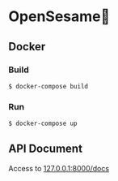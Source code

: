 # OpenSesame🚪

## Docker
### Build
```
$ docker-compose build
```

### Run
```bash
$ docker-compose up
```

## API Document
Access to [127.0.0.1:8000/docs](127.0.0.1:8000/docs)